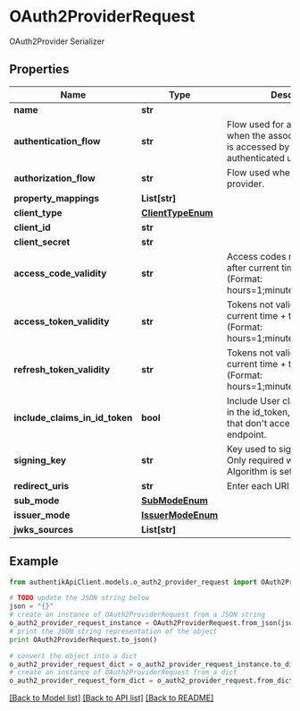 # OAuth2ProviderRequest

OAuth2Provider Serializer

## Properties
Name | Type | Description | Notes
------------ | ------------- | ------------- | -------------
**name** | **str** |  | 
**authentication_flow** | **str** | Flow used for authentication when the associated application is accessed by an un-authenticated user. | [optional] 
**authorization_flow** | **str** | Flow used when authorizing this provider. | 
**property_mappings** | **List[str]** |  | [optional] 
**client_type** | [**ClientTypeEnum**](ClientTypeEnum.md) |  | [optional] 
**client_id** | **str** |  | [optional] 
**client_secret** | **str** |  | [optional] 
**access_code_validity** | **str** | Access codes not valid on or after current time + this value (Format: hours&#x3D;1;minutes&#x3D;2;seconds&#x3D;3). | [optional] 
**access_token_validity** | **str** | Tokens not valid on or after current time + this value (Format: hours&#x3D;1;minutes&#x3D;2;seconds&#x3D;3). | [optional] 
**refresh_token_validity** | **str** | Tokens not valid on or after current time + this value (Format: hours&#x3D;1;minutes&#x3D;2;seconds&#x3D;3). | [optional] 
**include_claims_in_id_token** | **bool** | Include User claims from scopes in the id_token, for applications that don&#39;t access the userinfo endpoint. | [optional] 
**signing_key** | **str** | Key used to sign the tokens. Only required when JWT Algorithm is set to RS256. | [optional] 
**redirect_uris** | **str** | Enter each URI on a new line. | [optional] 
**sub_mode** | [**SubModeEnum**](SubModeEnum.md) |  | [optional] 
**issuer_mode** | [**IssuerModeEnum**](IssuerModeEnum.md) |  | [optional] 
**jwks_sources** | **List[str]** |  | [optional] 

## Example

```python
from authentikApiClient.models.o_auth2_provider_request import OAuth2ProviderRequest

# TODO update the JSON string below
json = "{}"
# create an instance of OAuth2ProviderRequest from a JSON string
o_auth2_provider_request_instance = OAuth2ProviderRequest.from_json(json)
# print the JSON string representation of the object
print OAuth2ProviderRequest.to_json()

# convert the object into a dict
o_auth2_provider_request_dict = o_auth2_provider_request_instance.to_dict()
# create an instance of OAuth2ProviderRequest from a dict
o_auth2_provider_request_form_dict = o_auth2_provider_request.from_dict(o_auth2_provider_request_dict)
```
[[Back to Model list]](../README.md#documentation-for-models) [[Back to API list]](../README.md#documentation-for-api-endpoints) [[Back to README]](../README.md)


